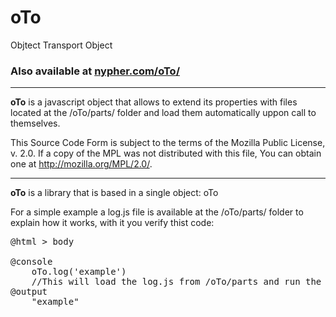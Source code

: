 # oTo
Objtect Transport Object
<h3>Also available at <a href="https://nypher.com/oTo/">nypher.com/oTo/</a></h3>

<hr>

<strong>oTo</strong> is a javascript object that allows to extend its properties with files located at the /oTo/parts/ folder and load them automatically uppon call to themselves.

This Source Code Form is subject to the terms of the Mozilla Public License, v. 2.0. If a copy of the MPL was not distributed with this file, You can obtain one at http://mozilla.org/MPL/2.0/.

<hr>

<strong>oTo</strong> is a library that is based in a single object: oTo

<p>For a simple example a log.js file is available at the /oTo/parts/ folder to explain how it works, with it you verify thist code:</p>
<pre>
@html > body
    <script type="text/javascript" src="/oTo/engine.js"></script>
@console
    oTo.log('example')
    //This will load the log.js from /oTo/parts and run the function oTo.log stored on it
@output
    "example"
</pre>
